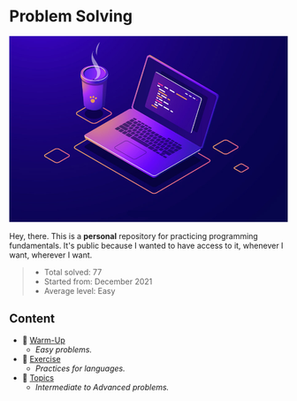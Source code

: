# Problem Solving

![Header](media/pic01.jpg)

Hey, there. This is a **personal** repository for practicing programming fundamentals. It's public because I wanted to have access to it, whenever I want, wherever I want.

> - Total solved: 77
> - Started from: December 2021
> - Average level: Easy

## Content

- 💠 [Warm-Up](WarmUp.md)
  - _Easy problems._
- 🐪 [Exercise](Exercise.md)
  - _Practices for languages._
- 🎄 [Topics](Topics.md)
  - _Intermediate to Advanced problems._
